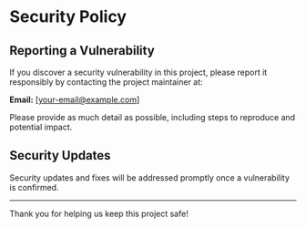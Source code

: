# Security Policy

## Reporting a Vulnerability

If you discover a security vulnerability in this project, please report it responsibly by contacting the project maintainer at:

**Email:** [your-email@example.com]

Please provide as much detail as possible, including steps to reproduce and potential impact.

## Security Updates

Security updates and fixes will be addressed promptly once a vulnerability is confirmed.

---

Thank you for helping us keep this project safe!
